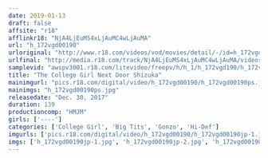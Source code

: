 ```yaml
---
date: 2019-01-13
draft: false
affsite: "r18"
afflinkr18: "NjA4LjEuMS4xLjAuMC4wLjAuMA"
url: "h_172vgd00190"
urloriginal: "http://www.r18.com/videos/vod/movies/detail/-/id=h_172vgd00190"
urlfinal: "http://media.r18.com/track/NjA4LjEuMS4xLjAuMC4wLjAuMA/videos/vod/movies/detail/-/id=h_172vgd00190"
samplevid: "awspv3001.r18.com/litevideo/freepv/h/h_1/h_172vgd190/h_172vgd190_dmb_w.mp4"
title: "The College Girl Next Door Shizuka"
mainimgurl: "pics.r18.com/digital/video/h_172vgd00190/h_172vgd00190ps.jpg"
mainimgs: "h_172vgd00190ps.jpg"
releasedate: "Dec. 30, 2017"
duration: 139
productioncomp: "HMJM"
girls: ['----']
categories: ['College Girl', 'Big Tits', 'Gonzo', 'Hi-Def']
imgurls: ['pics.r18.com/digital/video/h_172vgd00190/h_172vgd00190jp-1.jpg', 'pics.r18.com/digital/video/h_172vgd00190/h_172vgd00190jp-2.jpg', 'pics.r18.com/digital/video/h_172vgd00190/h_172vgd00190jp-3.jpg', 'pics.r18.com/digital/video/h_172vgd00190/h_172vgd00190jp-4.jpg', 'pics.r18.com/digital/video/h_172vgd00190/h_172vgd00190jp-5.jpg', 'pics.r18.com/digital/video/h_172vgd00190/h_172vgd00190jp-6.jpg', 'pics.r18.com/digital/video/h_172vgd00190/h_172vgd00190jp-7.jpg', 'pics.r18.com/digital/video/h_172vgd00190/h_172vgd00190jp-8.jpg', 'pics.r18.com/digital/video/h_172vgd00190/h_172vgd00190jp-9.jpg', 'pics.r18.com/digital/video/h_172vgd00190/h_172vgd00190jp-10.jpg', 'pics.r18.com/digital/video/h_172vgd00190/h_172vgd00190jp-11.jpg', 'pics.r18.com/digital/video/h_172vgd00190/h_172vgd00190jp-12.jpg', 'pics.r18.com/digital/video/h_172vgd00190/h_172vgd00190jp-13.jpg', 'pics.r18.com/digital/video/h_172vgd00190/h_172vgd00190jp-14.jpg', 'pics.r18.com/digital/video/h_172vgd00190/h_172vgd00190jp-15.jpg', 'pics.r18.com/digital/video/h_172vgd00190/h_172vgd00190jp-16.jpg', 'pics.r18.com/digital/video/h_172vgd00190/h_172vgd00190jp-17.jpg', 'pics.r18.com/digital/video/h_172vgd00190/h_172vgd00190jp-18.jpg', 'pics.r18.com/digital/video/h_172vgd00190/h_172vgd00190jp-19.jpg', 'pics.r18.com/digital/video/h_172vgd00190/h_172vgd00190jp-20.jpg']
imgs: ['h_172vgd00190jp-1.jpg', 'h_172vgd00190jp-2.jpg', 'h_172vgd00190jp-3.jpg', 'h_172vgd00190jp-4.jpg', 'h_172vgd00190jp-5.jpg', 'h_172vgd00190jp-6.jpg', 'h_172vgd00190jp-7.jpg', 'h_172vgd00190jp-8.jpg', 'h_172vgd00190jp-9.jpg', 'h_172vgd00190jp-10.jpg', 'h_172vgd00190jp-11.jpg', 'h_172vgd00190jp-12.jpg', 'h_172vgd00190jp-13.jpg', 'h_172vgd00190jp-14.jpg', 'h_172vgd00190jp-15.jpg', 'h_172vgd00190jp-16.jpg', 'h_172vgd00190jp-17.jpg', 'h_172vgd00190jp-18.jpg', 'h_172vgd00190jp-19.jpg', 'h_172vgd00190jp-20.jpg']
---
```


